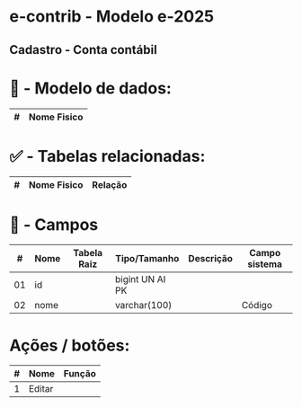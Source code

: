 # e-contrib - Modelo e-2025 
##  Cadastro - Conta contábil 
### 

# 🎲 - Modelo de dados:
 **\#**  |**Nome Fisico**               |
---------|------------------------------|


#
#   ✅ - Tabelas relacionadas:
 **\#**  |**Nome Fisico**               |   **Relação** |
---------|------------------------------|---------------|      


#
# 🔢 - Campos
 **\#**  | **Nome**                     | **Tabela Raiz**         | **Tipo/Tamanho**        | **Descrição**                                                                        | **Campo sistema**                      |
---------|------------------------------|-------------------------|-------------------------|--------------------------------------------------------------------------------------|----------------------------------------|
01       | id                           |                         | bigint UN AI PK         |                                                                                      |                                        |
02       | nome                         |                         | varchar(100)            |                                                                                      |  Código                                |

# Ações / botões:
 **\#**  |**Nome**                      |   **Função**  |
---------|------------------------------|---------------|
1        | Editar                       |               |

